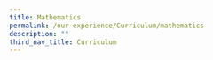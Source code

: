 ```yaml
---
title: Mathematics
permalink: /our-experience/Curriculum/mathematics
description: ""
third_nav_title: Curriculum
---
```


